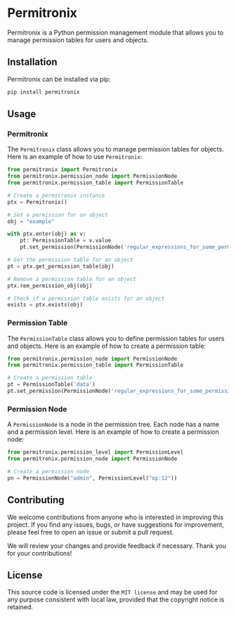 # Permitronix

Permitronix is a Python permission management module that allows you to manage permission tables for users and objects.

## Installation

Permitronix can be installed via pip:

```bash
pip install permitronix
```

## Usage

### Permitronix

The `Permitronix` class allows you to manage permission tables for objects. Here is an example of how to
use `Permitronix`:

```python
from permitronix import Permitronix
from permitronix.permission_node import PermissionNode
from permitronix.permission_table import PermissionTable

# Create a permitronix instance
ptx = Permitronix()

# Set a permission for an object
obj = "example"

with ptx.enter(obj) as v:
    pt: PermissionTable = v.value
    pt.set_permission(PermissionNode('regular_expressions_for_some_permissions_.*', 'scope_id:1145'))

# Get the permission table for an object
pt = ptx.get_permission_table(obj)

# Remove a permission table for an object
ptx.rem_permission_obj(obj)

# Check if a permission table exists for an object
exists = ptx.exists(obj)
```

### Permission Table

The `PermissionTable` class allows you to define permission tables for users and objects. Here is an example of how to
create a permission table:

```python
from permitronix.permission_node import PermissionNode
from permitronix.permission_table import PermissionTable

# Create a permission table
pt = PermissionTable('data')
pt.set_permission(PermissionNode('regular_expressions_for_some_permissions_.*', 'scope_id:1145'))


```

### Permission Node

A `PermissionNode` is a node in the permission tree. Each node has a name and a permission level. Here is an example of
how to create a permission node:

```python
from permitronix.permission_level import PermissionLevel
from permitronix.permission_node import PermissionNode

# Create a permission node
pn = PermissionNode("admin", PermissionLevel("op:12"))
```

## Contributing

We welcome contributions from anyone who is interested in improving this project. If you find any issues, bugs, or have
suggestions for improvement, please feel free to open an issue or submit a pull request.

We will review your changes and provide feedback if necessary. Thank you for your contributions!

## License

This source code is licensed under the `MIT license` and may be used for any purpose consistent with local law, provided
that the copyright notice is retained.